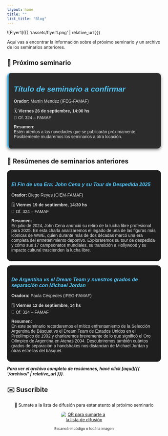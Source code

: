 ```yaml
---
layout: home
title: ""
list_title: "Blog"
---
```

<!-- Add an image from assets folder  -->
<!-- <input type="text" id="search-input" placeholder="Buscar seminarios...">
<ul id="results-container"></ul> -->

![Flyer1]({{ '/assets/flyer1.png' | relative_url }})

Aquí vas a encontrar la información sobre el próximo seminario y un archivo de los seminarios anteriores.

## 📢 Próximo seminario
<!-- Template (no me borres): -->
<!-- <div style="background:#2c2c2c; border-left:5px solid #4fc3f7; border-radius:12px; padding:1.2em; margin:1.5em 0; color:#e0e0e0; font-family: sans-serif; box-shadow: 0 4px 10px rgba(0,0,0,0.5);">
  <h3><em style="color:#4fc3f7; font-size:1.5em;">Título de seminario a confirmar</em></h3>
  <p><strong>Orador:</strong> Paula Céspedes (IFEG-FAMAF)</p>
  <p>🗓️ <strong>Viernes 12 de septiembre, 14:00 hs</strong><br>
     📍 Of. 324 – FAMAF</p>
  <p><strong>Resumen:</strong><br>
     Estén atentos a las novedades que se publicarán próximamente.
  </p>
</div> -->

<div style="background:#2c2c2c; border-left:5px solid #4fc3f7; border-radius:12px; padding:1.2em; margin:1.5em 0; color:#e0e0e0; font-family: sans-serif; box-shadow: 0 4px 10px rgba(0,0,0,0.5);">
  <h3><em style="color:#4fc3f7; font-size:1.5em;">Título de seminario a confirmar</em></h3>
  <p><strong>Orador:</strong> Martín Mendez (IFEG-FAMAF)</p>
  <p>🗓️ <strong>Viernes 26 de septiembre, 14:00 hs</strong><br>
     📍 Of. 324 – FAMAF</p>
  <p><strong>Resumen:</strong><br>
     Estén atentos a las novedades que se publicarán próximamente. Posiblemente mudaremos los seminarios a otra locación. 
  </p>
</div>


## 📂 Resúmenes de seminarios anteriores
<!-- Template (no me borres) -->
<!-- <div style="background:#1e1e1e; border-radius:12px; padding:1em; margin:1em 0; color:#e0e0e0; font-family: sans-serif;">
  <h3><em style="color:#4fc3f7;">Título del seminario</em></h3>
  <p><strong>Orador:</strong> Nombre del orador (Grupo-Instituto)</p>
  <p>🗓️ <strong>Fecha, Hora</strong><br>
     📍 Of. 324 – FAMAF</p>
  <p><strong>Resumen:</strong><br>
    Aquí va el resumen del seminario.
  </p>
</div> -->

<div style="background:#1e1e1e; border-radius:12px; padding:1em; margin:1em 0; color:#e0e0e0; font-family: sans-serif;">
  <h3><em style="color:#4fc3f7;">El Fin de una Era: John Cena y su Tour de Despedida 2025</em></h3>
  <p><strong>Orador:</strong> Diego Reyes (CIEM-FAMAF)</p>
  <p>🗓️ <strong>Viernes 19 de septiembre, 14:30 hs</strong><br>
     📍 Of. 324 – FAMAF</p>
  <p><strong>Resumen:</strong><br>
    En julio de 2024, John Cena anunció su retiro de la lucha libre profesional para 2025. En esta charla analizaremos el legado de una de las figuras más icónicas de WWE, quien durante más de dos décadas marcó una era completa del entretenimiento deportivo.
    Exploraremos su tour de despedida y cómo sus 17 campeonatos mundiales, su transición a Hollywood y su impacto cultural trascienden la lucha libre.
  </p>
</div>

<div style="background:#1e1e1e; border-radius:12px; padding:1em; margin:1em 0; color:#e0e0e0; font-family: sans-serif;">
  <h3><em style="color:#4fc3f7;">De Argentina vs el Dream Team y nuestros grados de separación con Michael Jordan</em></h3>
  <p><strong>Oradora:</strong> Paula Céspedes (IFEG-FAMAF)</p>
  <p>🗓️ <strong>Viernes 12 de septiembre, 14 hs</strong><br>
     📍 Of. 324 – FAMAF</p>
  <p><strong>Resumen:</strong><br>
     En este seminario recordaremos el mítico enfrentamiento de la Selección Argentina de Básquet vs el Dream Team de Estados Unidos en el Preolímpico de 1992 y charlaremos brevemente de lo que significó el Oro Olímpico de Argentina en Atenas 2004. Descubriremos también cuántos grados de separación o handshakes nos distancian de Michael Jordan y otras estrellas del básquet.
  </p>
</div>

***Para ver el archivo completo de resúmenes, hacé click [aquí]({{ '/archivo/' | relative_url }}).***

## ✉️ Suscribite
<div style="text-align: center; margin-top: 1.5em;">
      <p>📩 Sumate a la lista de difusión para estar atento al próximo seminario</p>
      <a href="https://forms.gle/rpGbTqEZgYM9etnn8" target="_blank" rel="noopener">
        <img src="{{ '/assets/img/qr-form.jpeg' | relative_url }}" 
             alt="QR para sumarte a la lista de difusión" 
             style="max-width: 150px; border-radius: 8px;">
      </a>
      <p><small>Escaneá el código o tocá la imagen</small></p>
    </div>